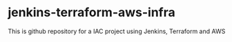 # jenkins-terraform-aws-infra
This is github repository for a IAC project using Jenkins, Terraform and AWS

